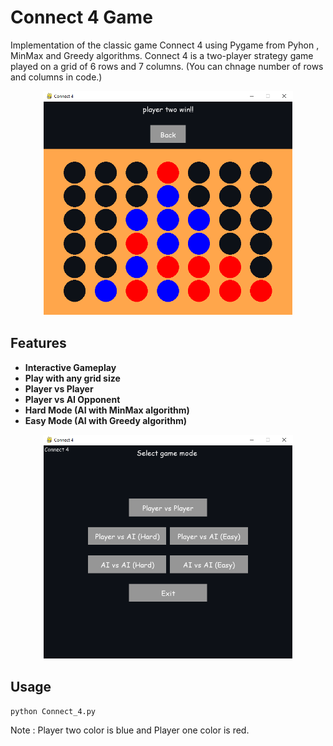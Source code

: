 # Connect 4 Game 
Implementation of the classic game Connect 4 using Pygame from Pyhon , MinMax and Greedy algorithms. Connect 4 is a two-player strategy game played on a grid of 6 rows and 7 columns. (You can chnage number of rows and columns in code.)

<p align="center">
    <img src="./EX1.png" alt="drawing" width="400"/>
</p>

## Features
- **Interactive Gameplay**
- **Play with any grid size**
- **Player vs Player**
- **Player vs AI Opponent** 
- **Hard Mode (AI with MinMax algorithm)** 
- **Easy Mode (AI with Greedy algorithm)**

<p align="center">
<img src="./EX2.png" alt="drawing" width="400"/>
</p>

## Usage
    python Connect_4.py

Note : Player two color is blue and Player one color is red.